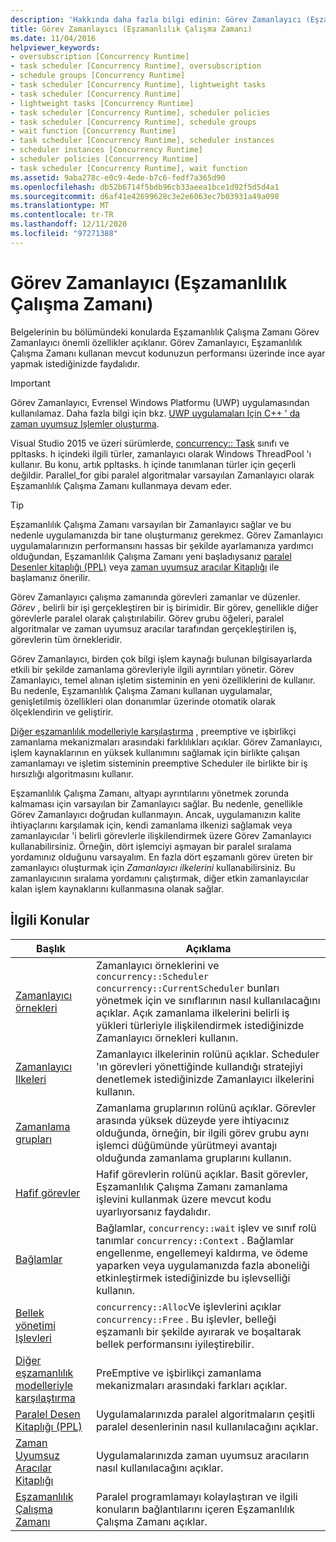 ```yaml
---
description: 'Hakkında daha fazla bilgi edinin: Görev Zamanlayıcı (Eşzamanlılık Çalışma Zamanı)'
title: Görev Zamanlayıcı (Eşzamanlılık Çalışma Zamanı)
ms.date: 11/04/2016
helpviewer_keywords:
- oversubscription [Concurrency Runtime]
- task scheduler [Concurrency Runtime], oversubscription
- schedule groups [Concurrency Runtime]
- task scheduler [Concurrency Runtime], lightweight tasks
- task scheduler [Concurrency Runtime]
- lightweight tasks [Concurrency Runtime]
- task scheduler [Concurrency Runtime], scheduler policies
- task scheduler [Concurrency Runtime], schedule groups
- wait function [Concurrency Runtime]
- task scheduler [Concurrency Runtime], scheduler instances
- scheduler instances [Concurrency Runtime]
- scheduler policies [Concurrency Runtime]
- task scheduler [Concurrency Runtime], wait function
ms.assetid: 9aba278c-e0c9-4ede-b7c6-fedf7a365d90
ms.openlocfilehash: db52b6714f5bdb96cb33aeea1bce1d92f5d5d4a1
ms.sourcegitcommit: d6af41e42699628c3e2e6063ec7b03931a49a098
ms.translationtype: MT
ms.contentlocale: tr-TR
ms.lasthandoff: 12/11/2020
ms.locfileid: "97271388"
---
```

# <a name="task-scheduler-concurrency-runtime"></a>Görev Zamanlayıcı (Eşzamanlılık Çalışma Zamanı)

Belgelerinin bu bölümündeki konularda Eşzamanlılık Çalışma Zamanı Görev Zamanlayıcı önemli özellikler açıklanır. Görev Zamanlayıcı, Eşzamanlılık Çalışma Zamanı kullanan mevcut kodunuzun performansı üzerinde ince ayar yapmak istediğinizde faydalıdır.

> [!IMPORTANT]
> Görev Zamanlayıcı, Evrensel Windows Platformu (UWP) uygulamasından kullanılamaz. Daha fazla bilgi için bkz. [UWP uygulamaları Için C++ ' da zaman uyumsuz Işlemler oluşturma](../../parallel/concrt/creating-asynchronous-operations-in-cpp-for-windows-store-apps.md).
>
> Visual Studio 2015 ve üzeri sürümlerde, [concurrency:: Task](../../parallel/concrt/reference/task-class.md) sınıfı ve ppltasks. h içindeki ilgili türler, zamanlayıcı olarak Windows ThreadPool 'ı kullanır. Bu konu, artık ppltasks. h içinde tanımlanan türler için geçerli değildir. Parallel_for gibi paralel algoritmalar varsayılan Zamanlayıcı olarak Eşzamanlılık Çalışma Zamanı kullanmaya devam eder.

> [!TIP]
> Eşzamanlılık Çalışma Zamanı varsayılan bir Zamanlayıcı sağlar ve bu nedenle uygulamanızda bir tane oluşturmanız gerekmez. Görev Zamanlayıcı uygulamalarınızın performansını hassas bir şekilde ayarlamanıza yardımcı olduğundan, Eşzamanlılık Çalışma Zamanı yeni başladıysanız [paralel Desenler kitaplığı (PPL)](../../parallel/concrt/parallel-patterns-library-ppl.md) veya [zaman uyumsuz aracılar Kitaplığı](../../parallel/concrt/asynchronous-agents-library.md) ile başlamanız önerilir.

Görev Zamanlayıcı çalışma zamanında görevleri zamanlar ve düzenler. *Görev* , belirli bir işi gerçekleştiren bir iş birimidir. Bir görev, genellikle diğer görevlerle paralel olarak çalıştırılabilir. Görev grubu öğeleri, paralel algoritmalar ve zaman uyumsuz aracılar tarafından gerçekleştirilen iş, görevlerin tüm örnekleridir.

Görev Zamanlayıcı, birden çok bilgi işlem kaynağı bulunan bilgisayarlarda etkili bir şekilde zamanlama görevleriyle ilgili ayrıntıları yönetir. Görev Zamanlayıcı, temel alınan işletim sisteminin en yeni özelliklerini de kullanır. Bu nedenle, Eşzamanlılık Çalışma Zamanı kullanan uygulamalar, genişletilmiş özellikleri olan donanımlar üzerinde otomatik olarak ölçeklendirin ve geliştirir.

[Diğer eşzamanlılık modelleriyle karşılaştırma](../../parallel/concrt/comparing-the-concurrency-runtime-to-other-concurrency-models.md) , preemptive ve işbirlikçi zamanlama mekanizmaları arasındaki farklılıkları açıklar. Görev Zamanlayıcı, işlem kaynaklarının en yüksek kullanımını sağlamak için birlikte çalışan zamanlamayı ve işletim sisteminin preemptive Scheduler ile birlikte bir iş hırsızlığı algoritmasını kullanır.

Eşzamanlılık Çalışma Zamanı, altyapı ayrıntılarını yönetmek zorunda kalmaması için varsayılan bir Zamanlayıcı sağlar. Bu nedenle, genellikle Görev Zamanlayıcı doğrudan kullanmayın. Ancak, uygulamanızın kalite ihtiyaçlarını karşılamak için, kendi zamanlama ilkenizi sağlamak veya zamanlayıcılar 'i belirli görevlerle ilişkilendirmek üzere Görev Zamanlayıcı kullanabilirsiniz. Örneğin, dört işlemciyi aşmayan bir paralel sıralama yordamınız olduğunu varsayalım. En fazla dört eşzamanlı görev üreten bir zamanlayıcı oluşturmak için *Zamanlayıcı ilkelerini* kullanabilirsiniz. Bu zamanlayıcının sıralama yordamını çalıştırmak, diğer etkin zamanlayıcılar kalan işlem kaynaklarını kullanmasına olanak sağlar.

## <a name="related-topics"></a>İlgili Konular

|Başlık|Açıklama|
|-----------|-----------------|
|[Zamanlayıcı örnekleri](../../parallel/concrt/scheduler-instances.md)|Zamanlayıcı örneklerini ve `concurrency::Scheduler` `concurrency::CurrentScheduler` bunları yönetmek için ve sınıflarının nasıl kullanılacağını açıklar. Açık zamanlama ilkelerini belirli iş yükleri türleriyle ilişkilendirmek istediğinizde Zamanlayıcı örnekleri kullanın.|
|[Zamanlayıcı Ilkeleri](../../parallel/concrt/scheduler-policies.md)|Zamanlayıcı ilkelerinin rolünü açıklar. Scheduler 'ın görevleri yönettiğinde kullandığı stratejiyi denetlemek istediğinizde Zamanlayıcı ilkelerini kullanın.|
|[Zamanlama grupları](../../parallel/concrt/schedule-groups.md)|Zamanlama gruplarının rolünü açıklar. Görevler arasında yüksek düzeyde yere ihtiyacınız olduğunda, örneğin, bir ilgili görev grubu aynı işlemci düğümünde yürütmeyi avantajı olduğunda zamanlama gruplarını kullanın.|
|[Hafif görevler](../../parallel/concrt/lightweight-tasks.md)|Hafif görevlerin rolünü açıklar. Basit görevler, Eşzamanlılık Çalışma Zamanı zamanlama işlevini kullanmak üzere mevcut kodu uyarlıyorsanız faydalıdır.|
|[Bağlamlar](../../parallel/concrt/contexts.md)|Bağlamlar, `concurrency::wait` işlev ve sınıf rolü tanımlar `concurrency::Context` . Bağlamlar engellenme, engellemeyi kaldırma, ve ödeme yaparken veya uygulamanızda fazla aboneliği etkinleştirmek istediğinizde bu işlevselliği kullanın.|
|[Bellek yönetimi Işlevleri](../../parallel/concrt/memory-management-functions.md)|`concurrency::Alloc`Ve işlevlerini açıklar `concurrency::Free` . Bu işlevler, belleği eşzamanlı bir şekilde ayırarak ve boşaltarak bellek performansını iyileştirebilir.|
|[Diğer eşzamanlılık modelleriyle karşılaştırma](../../parallel/concrt/comparing-the-concurrency-runtime-to-other-concurrency-models.md)|PreEmptive ve işbirlikçi zamanlama mekanizmaları arasındaki farkları açıklar.|
|[Paralel Desen Kitaplığı (PPL)](../../parallel/concrt/parallel-patterns-library-ppl.md)|Uygulamalarınızda paralel algoritmaların çeşitli paralel desenlerinin nasıl kullanılacağını açıklar.|
|[Zaman Uyumsuz Aracılar Kitaplığı](../../parallel/concrt/asynchronous-agents-library.md)|Uygulamalarınızda zaman uyumsuz aracıların nasıl kullanılacağını açıklar.|
|[Eşzamanlılık Çalışma Zamanı](../../parallel/concrt/concurrency-runtime.md)|Paralel programlamayı kolaylaştıran ve ilgili konuların bağlantılarını içeren Eşzamanlılık Çalışma Zamanı açıklar.|
